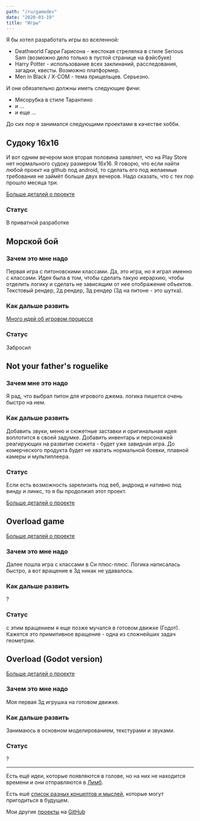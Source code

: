 ```yaml
---
path: "/ru/gamedev"
date: "2020-03-19"
title: "Игры"
---
```


Я бы хотел разработать игры во вселенной:

- Deathworld Гарри Гарисона - жестокая стрелялка в стиле Serious Sam (возможно дело только в пустой странице на фэйсбуке)
- Harry Potter - использование всех заклинаний, расследования, загадки, квесты. Возможно платформер.
- Men in Black / X-COM - тема прищельцев. Серьезно.

И они обязательно должны иметь следующие фичи:

- Мясорубка в стиле Тарантино
- и ...
- и еще ...

До сих пор я занимался следующими проектами в качестве хобби.

## Судоку 16х16

И вот одним вечером моя вторая половина заявляет, что на Play Store нет нормального судоку размером 16х16. Я говорю, что если найти любой проект на github под android, то сделать его под желаемые требования не займёт больше двух вечеров. Надо сказать, что с тех пор прошло месяца три.

[Больше деталей о проекте](/gamedev/sudoku-godot)

### Статус

В приватной разработке

## Морской бой

### Зачем это мне надо

Первая игра с питоновскими классами. Да, это игра, но я играл именно с классами. Идея была в том, чтобы сделать такую иерархию, чтобы отделить логику и сделать не зависящим от нее отображение объектов. Текстовый рендер, 2д рендер, 3д рендер (3д на питоне - это шутка).

### Как дальше развить

[Много идей об игровом процессе](/gamedev/battleship)

### Статус

Забросил

## Not your father's roguelike

### Зачем мне это надо

Я рад, что выбрал питон для игрового джема. логика пишется очень быстро на нем.

### Как дальше развить

Добавить звуки, меню и сюжетные заставки и оригинальная идея воплотится в своей задумке. Добавить инвентарь и персонажей реагирующих на развитие сюжета - будет уже завидная игра. До комерческого продукта будет не хватать нормальной боевки, плавной камеры и мультиплеера.

### Статус

Если есть возможность зарелизить под веб, андроид и нативно под винду и линкс, то я бы продолжил этот проект.

[Больше деталей о проекте](/gamedev/pyroguelike)

## Overload game

[Больше деталей о проекте](/gamedev/overload-game)

### Зачем это мне надо

Далее пошла игра с классами в Си плюс-плюс. Логика написалась быстро, а вот вращение в 3д никак не удавалось.

### Как дальше развить

?

### Статус

с этим вращением я еще позже мучался в готовом движке (Годот). Кажется это примитивное вращение - одна из сложнейших задач геометрии.



## Overload (Godot version)

[Больше деталей о проекте](/gamedev/overload-godot)

### Зачем это мне надо

Моя первая 3д игрушка на готовом движке.

### Как дальше развить

Занимаюсь в основном моделированием, текстурами и звуками.

### Статус

?

---

Есть ещё идеи, которые появляются в голове, но на них не находится времени и они отправляются в [Лимб](/projects/limbo).

Есть ешё [список разных концептов и мыслей](/projects/unsolved-problems), которые могут пригодиться в будущем.

Мои другие [проекты](/projects) на [GitHub](https://github.com/mikolasan)